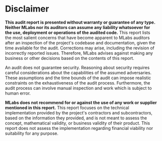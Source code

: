 # Disclaimer

**This audit report is presented without warranty or guarantee of any type. Neither MLabs nor its auditors can assume any liability whatsoever for the use, deployment or operations of the audited code.** This report lists the most salient concerns that have become apparent to MLabs auditors after an inspection of the project's codebase and documentation, given the time available for the audit. Corrections may arise, including the revision of incorrectly reported issues. Therefore, MLabs advises against making any business or other decisions based on the contents of this report.

An audit does not guarantee security. Reasoning about security requires careful considerations about the capabilities of the assumed adversaries. These assumptions and the time bounds of the audit can impose realistic constraints on the exhaustiveness of the audit process. Furthermore, the audit process can involve manual inspection and work which is subject to human error.

**MLabs does not recommend for or against the use of any work or supplier mentioned in this report.** This report focuses on the technical implementation provided by the project's contractors and subcontractors, based on the information they provided, and is not meant to assess the concept, mathematical validity, or business validity of their product. This report does not assess the implementation regarding financial viability nor suitability for any purpose.
